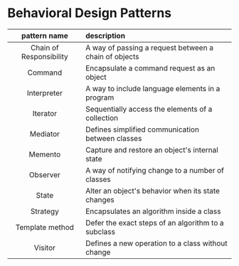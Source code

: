 # Behavioral Design Patterns

| pattern name | description |
| :---: | :--- | 
| Chain of Responsibility | A way of passing a request between a chain of objects |
| Command | Encapsulate a command request as an object |
| Interpreter | A way to include language elements in a program |
| Iterator | Sequentially access the elements of a collection | 
| Mediator | Defines simplified communication between classes |
| Memento | Capture and restore an object's internal state |
| Observer | A way of notifying change to a number of classes |
| State | Alter an object's behavior when its state changes |
| Strategy | Encapsulates an algorithm inside a class |
| Template method | Defer the exact steps of an algorithm to a subclass |
| Visitor | Defines a new operation to a class without change |
